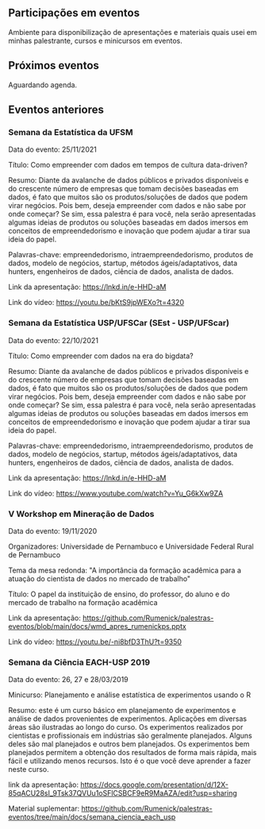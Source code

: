 ## Participações em eventos

Ambiente para disponibilização de apresentações e materiais quais usei em minhas palestrante, cursos e minicursos em eventos.

## Próximos eventos

Aguardando agenda.

## Eventos anteriores

### Semana da Estatística da UFSM

Data do evento: 25/11/2021

Título: Como empreender com dados em tempos de cultura data-driven?

Resumo: Diante da avalanche de dados públicos e privados disponíveis e do crescente número de empresas que tomam decisões baseadas em dados, é fato que muitos são os produtos/soluções de dados que podem virar negócios. Pois bem, deseja empreender com dados e não sabe por onde começar? Se sim, essa palestra é para você, nela serão apresentadas algumas ideias de produtos ou soluções baseadas em dados imersos em conceitos de empreendedorismo e inovação que podem ajudar a tirar sua ideia do papel.

Palavras-chave: empreendedorismo, intraempreendedorismo, produtos de dados, modelo de negócios, startup, métodos ágeis/adaptativos, data hunters, engenheiros de dados, ciência de dados, analista de dados.

Link da apresentação: https://lnkd.in/e-HHD-aM

Link do vídeo: https://youtu.be/bKtS9jpWEXo?t=4320

### Semana da Estatística USP/UFSCar (SEst - USP/UFScar)

Data do evento: 22/10/2021

Título: Como empreender com dados na era do bigdata?

Resumo: Diante da avalanche de dados públicos e privados disponíveis e do crescente número de empresas que tomam decisões baseadas em dados, é fato que muitos são os produtos/soluções de dados que podem virar negócios. Pois bem, deseja empreender com dados e não sabe por onde começar? Se sim, essa palestra é para você, nela serão apresentadas algumas ideias de produtos ou soluções baseadas em dados imersos em conceitos de empreendedorismo e inovação que podem ajudar a tirar sua ideia do papel.

Palavras-chave: empreendedorismo, intraempreendedorismo, produtos de dados, modelo de negócios, startup, métodos ágeis/adaptativos, data hunters, engenheiros de dados, ciência de dados, analista de dados.

Link da apresentação: https://lnkd.in/e-HHD-aM

Link do vídeo: https://www.youtube.com/watch?v=Yu_G6kXw9ZA

### V Workshop em Mineração de Dados

Data do evento: 19/11/2020

Organizadores: Universidade de Pernambuco e Universidade Federal Rural de Pernambuco

Tema da mesa redonda: "A importância da formação acadêmica para a atuação do cientista de dados no mercado de trabalho"

Título: O papel da instituição de ensino, do professor, do aluno e do mercado de trabalho na formação acadêmica

Link da apresentação: https://github.com/Rumenick/palestras-eventos/blob/main/docs/wmd_apres_rumenickps.pptx

Link do vídeo: https://youtu.be/-ni8bfD3ThU?t=9350

### Semana da Ciência EACH-USP 2019

Data do evento: 26, 27 e 28/03/2019

Minicurso: Planejamento e análise estatística de experimentos usando o R

Resumo: este é um curso básico em planejamento de experimentos e análise
de dados provenientes de experimentos. Aplicações em diversas áreas são
ilustradas ao longo do curso. Os experimentos realizados por cientistas e
profissionais em indústrias são geralmente planejados. Alguns deles são mal
planejados e outros bem planejados. Os experimentos bem planejados
permitem a obtenção dos resultados de forma mais rápida, mais fácil e
utilizando menos recursos. Isto é o que você deve aprender a fazer neste
curso.

link da apresentação: https://docs.google.com/presentation/d/12X-85qACU28sI_9Tsk37QVUu1oSFlCSBCF9eR9MaAZA/edit?usp=sharing

Material suplementar: https://github.com/Rumenick/palestras-eventos/tree/main/docs/semana_ciencia_each_usp

